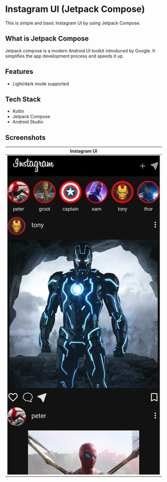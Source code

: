 # Instagram UI (Jetpack Compose)
This is simple and basic Instagram UI by using Jetpack Compose.







## What is Jetpack Compose

Jetpack compose is a modern Android UI toolkit introduced by Google. It simplifies the app development process and speeds it up.
## Features

- Light/dark mode supported


## Tech Stack

- Kotlin 
- Jetpack Compose
- Android Studio


## Screenshots

|   Instagram UI    |  
|---------	
  ![](https://github.com/yash1307-cse/Instagram-UI/blob/master/preview/Instagram%20UI.jpg)  |  

